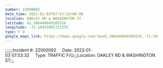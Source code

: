 ```yaml
---
number: 22000092
date_time: 2022-01-03T07:53:32+00:00
location: OAKLEY RD & WASHINGTON ST
latitude: 42.386440049105516
longitude: -71.16933991721335
type: F U
google_maps_link: https://maps.google.com/?q=42.386440049105516,-71.16933991721335
---
```


;;;;;;Incident #: 22000092     Date: 2022‐01‐03 07:53:32     Type: TRAFFIC F/U;;;Location: OAKLEY RD & WASHINGTON ST;;;
